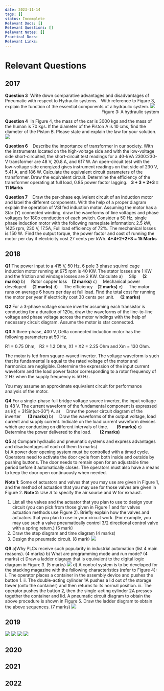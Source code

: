 ```yaml
---
date: 2023-11-14
tags: []
status: Incomplete
Relevant Docs: []
Relevant Questions: []
Relevant Notes: []
Practical Docs: 
Relevant Links:
---
```

# Relevant Questions
## 2017
**Question 3**  Write down comparative advantages and disadvantages of Pneumatic with respect to Hydraulic systems.  
With reference to Figure 3, explain the function of the essential components of a hydraulic system.
![](file:///C:/Users/tyler/AppData/Local/Packages/oice_16_974fa576_32c1d314_b92/AC/Temp/msohtmlclip1/01/clip_image002.png)                                                                               
Figure 3: A hydraulic system

**Question 4**  In Figure 4, the mass of the car is 3000 kgs and the mass of the human is 70 kgs. If the diameter of the Piston A is 10 cms, find the diameter of the Piston B. Please state and explain the law for your solution.
![](Attachments/Pasted%20image%2020231114170843.png)

**Question 6**    Describe the importance of transformer in our society.
With the instruments located on the high-voltage side and with the low-voltage side short-circuited, the short-circuit test readings for a 40-kVA 2300:230-V transformer are 48 V, 20.8 A, and 617 W. An open-circuit test with the low-voltage side energized gives instrument readings on that side of 230 V, 5.41 A, and 186 W.
Calculate the equivalent circuit parameters of the transformer.
Draw the equivalent circuit.
Determine the efficiency of the transformer operating at full load, 0.85 power factor lagging.
  **3 + 3 + 2+3 = 11 Marks**

**Question 7**    Draw the per-phase equivalent circuit of an induction motor and label the different components.
With the help of a proper diagram explain the operation of VSI fed induction motor.
Assuming the motor has a Star (Y) connected winding, draw the waveforms of line voltages and phase voltages for 180o conduction of each switch.
Consider a 50 Hz, single phase induction motor with the following nameplate information: 2.5 kW, 1425 rpm, 230 V, 17.5A, Full load efficiency of 72%. The mechanical losses is 150 W.  Find the output torque, the power factor and cost of running the motor per day if electricity cost 27 cents per kWh.
**4+4+2+2+3 = 15 Marks**


## 2018

**Q1**
The power input to a 415 V, 50 Hz, 6 pole 3 phase squirrel cage induction motor running at 975 rpm is 40 KW. The stator losses are 1 KW and the friction and windage losses are 2 KW. Calculate
a)     Slip     **(2 marks)**
b)     Rotor copper loss    **(2 marks)**
c)     Mechanical power developed     **(2 marks)**
d)     The efficiency    **(2 marks)**
e)     The motor runs on average 6 hours per day at full load. Find the total cost for running the motor per year if electricity cost 30 cents per unit.     **(2 marks)**

**Q2**
For a 3-phase voltage source inverter assuming each transistor is conducting for a duration of 120o, draw the waveforms of the line-to-line voltage and phase voltage across the motor windings with the help of necessary circuit diagram. Assume the motor is star connected.

**Q3**
A three-phase, 400 V, Delta connected induction motor has the following parameters at 50 Hz.

R1 = 0.75 Ohm,   R2 = 1.2 Ohm, X1 = X2 = 2.25 Ohm and Xm = 130 Ohm.

The motor is fed from square-waved inverter. The voltage waveform is such that its fundamental is equal to the rated voltage of the motor and harmonics are negligible. Determine the expression of the input current waveform and the load power factor corresponding to a rotor frequency of 2 Hz when the supply frequency is 50 Hz.

You may assume an approximate equivalent circuit for performance analysis of the motor.

**Q4**
For a single-phase full bridge voltage source inverter, the input voltage is 48 V. The current waveform of the fundamental component is expressed as i(t) = 31Sin(ωt-30°) A.
a)     Draw the power circuit diagram of the inverter      **(3 marks)**
b)     Draw the waveforms of the output voltage, load current and supply current. Indicate on the load current waveform devices which are conducting on different intervals of time.       **(5 marks)**
c)     Determine the power delivered to the load.       **(2 marks)**

**Q5**
 a) Compare hydraulic and pneumatic systems and express advantages and disadvantages of each of them (5 marks)                                                                                                                                
 b) A power door opening system must be controlled with a timed cycle. Operators need to activate the door cycle from both inside and outside by pushing buttons. The door needs to remain open for an adjustable time period before it automatically closes. The operators must also have a means to keep the door open continuously when needed.                                               

**Note 1**: Some of actuators and valves that you may use are given in Figure 1, and the method of actuation that you may use for those valves are given in Figure 2.
**Note 2**: Use  $\Delta$ to specify the air source and W for exhaust.                                                                  
1. List all the valves and the actuator that you plan to use to design your circuit (you can pick from those given in Figure 1 and for valves actuation methods use Figure 2). Briefly explain how the valves and actuators that you plan to use in your circuit work. (For example, you may use such a valve     pneumatically control 3/2 directional control valve with a spring return.)  (5 mark)
2. Draw the step diagram and time diagram (4 marks)
3. Design the pneumatic circuit. (8 mark)
![](Attachments/Pasted%20image%2020231114171512.png)

**Q6**
a)Why PLCs receive such popularity in industrial automation (list 4 main reasons).   (4 marks)
b) What are programming mode and run mode? (4 marks)
c) Draw a ladder diagram that is equivalent to the digital logic diagram in Figure 3. (5 marks)
![](Attachments/Pasted%20image%2020231114171628.png)
d) A control system is to be developed for the stacking magazine with the following characteristics (refer to Figure 4):
	i. The operator places a container in the assembly device and pushes the button 1.
	ii. The double-acting cylinder 1A pushes a lid out of the storage tower (onto the container) and then returns to its normal position.
	iii. The operator pushes the button 2, then the single-acting cylinder 2A presses together the container and lid. 
A pneumatic circuit diagram to obtain the above procedure is shown in Figure 5. Draw the ladder diagram to obtain the above sequences. (7 marks)
![](Attachments/Pasted%20image%2020231114171745.png)


## 2019
![](Attachments/Pasted%20image%2020231114171943.png)
![](Attachments/Pasted%20image%2020231114172007.png)
![](Attachments/Pasted%20image%2020231114172031.png)
![](Attachments/Pasted%20image%2020231114172046.png)

## 2020

## 2021

## 2022